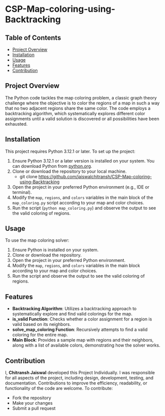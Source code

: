 # CSP-Map-coloring-using-Backtracking

## Table of Contents
- [Project Overview](#project-overview)
- [Installation](#installation)
- [Usage](#usage)
- [Features](#features)
- [Contribution](#contribution)


## Project Overview
The Python code tackles the map coloring problem, a classic graph theory challenge where the objective is to color the regions of a map in such a way that no two adjacent regions share the same color. The code employs a backtracking algorithm, which systematically explores different color assignments until a valid solution is discovered or all possibilities have been exhausted.


## Installation
This project requires Python 3.12.1 or later.
To set up the project:
1. Ensure Python 3.12.1 or a later version is installed on your system. You can download Python from [python.org](https://www.python.org/downloads/).
2. Clone or download the repository to your local machine.
      - git clone <https://github.com/jaiswalchitransh/CSP-Map-coloring-using-Backtracking>
4. Open the project in your preferred Python environment (e.g., IDE or terminal).
5. Modify the `map`, `regions`, and `colors` variables in the main block of the `map_coloring.py` script according to your map and color choices.
6. Run the script (`python map_coloring.py`) and observe the output to see the valid coloring of regions.


## Usage
To use the map coloring solver:
1. Ensure Python is installed on your system.
2. Clone or download the repository.
3. Open the project in your preferred Python environment.
4. Modify the `map`, `regions`, and `colors` variables in the main block according to your map and color choices.
5. Run the script and observe the output to see the valid coloring of regions.


## Features
- **Backtracking Algorithm**: Utilizes a backtracking approach to systematically explore and find valid colorings for the map.
- **is_valid Function**: Checks whether a color assignment for a region is valid based on its neighbors.
- **solve_map_coloring Function**: Recursively attempts to find a valid coloring for the entire map.
- **Main Block**: Provides a sample map with regions and their neighbors, along with a list of available colors, demonstrating how the solver works.


## Contribution
I, **Chitransh Jaiswal** developed this Project Individually. I was responsible for all aspects of the project, including design, development, testing, and documentation.
Contributions to improve the efficiency, readability, or functionality of the code are welcome. To contribute:
- Fork the repository
- Make your changes
- Submit a pull request
